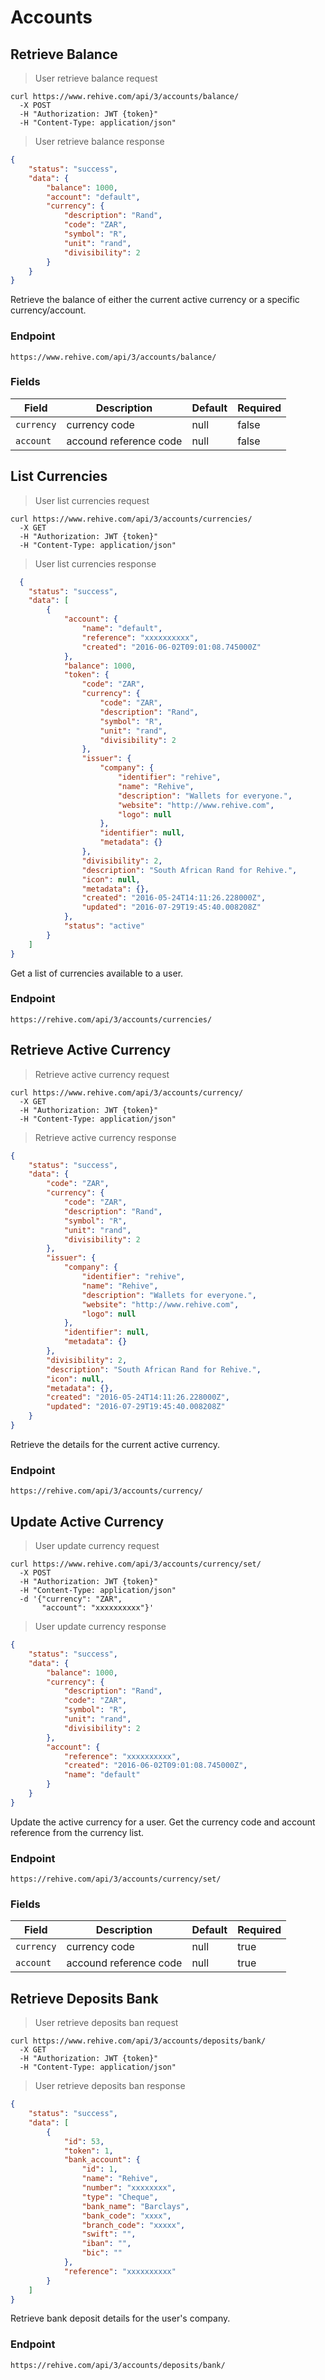 # Accounts

## Retrieve Balance

> User retrieve balance request


```shell
curl https://www.rehive.com/api/3/accounts/balance/
  -X POST
  -H "Authorization: JWT {token}"
  -H "Content-Type: application/json"
```

> User retrieve balance response

```json
{
    "status": "success",
    "data": {
        "balance": 1000,
        "account": "default",
        "currency": {
            "description": "Rand",
            "code": "ZAR",
            "symbol": "R",
            "unit": "rand",
            "divisibility": 2
        }
    }
}
```

Retrieve the balance of either the current active currency or a specific currency/account.

### Endpoint

`https://www.rehive.com/api/3/accounts/balance/`

### Fields

Field | Description | Default | Required
--- | --- | --- | ---
`currency` | currency code | null | false
`account` | accound reference code | null | false

## List Currencies

> User list currencies request

```shell
curl https://www.rehive.com/api/3/accounts/currencies/
  -X GET
  -H "Authorization: JWT {token}"
  -H "Content-Type: application/json"
```

> User list currencies response

```json
  {
    "status": "success",
    "data": [
        {
            "account": {
                "name": "default",
                "reference": "xxxxxxxxxx",
                "created": "2016-06-02T09:01:08.745000Z"
            },
            "balance": 1000,
            "token": {
                "code": "ZAR",
                "currency": {
                    "code": "ZAR",
                    "description": "Rand",
                    "symbol": "R",
                    "unit": "rand",
                    "divisibility": 2
                },
                "issuer": {
                    "company": {
                        "identifier": "rehive",
                        "name": "Rehive",
                        "description": "Wallets for everyone.",
                        "website": "http://www.rehive.com",
                        "logo": null
                    },
                    "identifier": null,
                    "metadata": {}
                },
                "divisibility": 2,
                "description": "South African Rand for Rehive.",
                "icon": null,
                "metadata": {},
                "created": "2016-05-24T14:11:26.228000Z",
                "updated": "2016-07-29T19:45:40.008208Z"
            },
            "status": "active"
        }
    ]
}
```

Get a list of currencies available to a user.

### Endpoint

`https://rehive.com/api/3/accounts/currencies/`

## Retrieve Active Currency

> Retrieve active currency request

```shell
curl https://www.rehive.com/api/3/accounts/currency/
  -X GET
  -H "Authorization: JWT {token}"
  -H "Content-Type: application/json"
```

> Retrieve active currency response

```json
{
    "status": "success",
    "data": {
        "code": "ZAR",
        "currency": {
            "code": "ZAR",
            "description": "Rand",
            "symbol": "R",
            "unit": "rand",
            "divisibility": 2
        },
        "issuer": {
            "company": {
                "identifier": "rehive",
                "name": "Rehive",
                "description": "Wallets for everyone.",
                "website": "http://www.rehive.com",
                "logo": null
            },
            "identifier": null,
            "metadata": {}
        },
        "divisibility": 2,
        "description": "South African Rand for Rehive.",
        "icon": null,
        "metadata": {},
        "created": "2016-05-24T14:11:26.228000Z",
        "updated": "2016-07-29T19:45:40.008208Z"
    }
}
```

Retrieve the details for the current active currency.

### Endpoint

`https://rehive.com/api/3/accounts/currency/`

## Update Active Currency

> User update currency request

```shell
curl https://www.rehive.com/api/3/accounts/currency/set/
  -X POST
  -H "Authorization: JWT {token}"
  -H "Content-Type: application/json"
  -d '{"currency": "ZAR",
       "account": "xxxxxxxxxx"}'
```

> User update currency response

```json
{
    "status": "success",
    "data": {
        "balance": 1000,
        "currency": {
            "description": "Rand",
            "code": "ZAR",
            "symbol": "R",
            "unit": "rand",
            "divisibility": 2
        },
        "account": {
            "reference": "xxxxxxxxxx",
            "created": "2016-06-02T09:01:08.745000Z",
            "name": "default"
        }
    }
}
```

Update the active currency for a user. Get the currency code and account reference from the currency list.

### Endpoint

`https://rehive.com/api/3/accounts/currency/set/`

### Fields

Field | Description | Default | Required
--- | --- | --- | ---
`currency` | currency code | null | true
`account` | accound reference code | null | true

## Retrieve Deposits Bank

> User retrieve deposits ban request

```shell
curl https://www.rehive.com/api/3/accounts/deposits/bank/
  -X GET
  -H "Authorization: JWT {token}"
  -H "Content-Type: application/json"
```

> User retrieve deposits ban response

```json
{
    "status": "success",
    "data": [
        {
            "id": 53,
            "token": 1,
            "bank_account": {
                "id": 1,
                "name": "Rehive",
                "number": "xxxxxxxx",
                "type": "Cheque",
                "bank_name": "Barclays",
                "bank_code": "xxxx",
                "branch_code": "xxxxx",
                "swift": "",
                "iban": "",
                "bic": ""
            },
            "reference": "xxxxxxxxxx"
        }
    ]
}
```

Retrieve bank deposit details for the user's company.

### Endpoint

`https://rehive.com/api/3/accounts/deposits/bank/`
